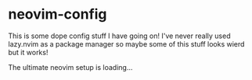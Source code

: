 # neovim-config
This is some dope config stuff I have going on! I've never really used lazy.nvim as a package manager so maybe some of this stuff looks wierd but it works!

The ultimate neovim setup is loading...
